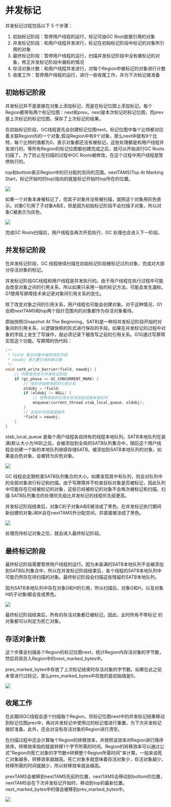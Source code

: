 # 并发标记

并发标记过程包括以下 5 个步骤：

1. 初始标记阶段：暂停用户线程的运行，标记可由GC Root直接引用的对象
2. 并发标记阶段：和用户线程并发进行，标记在初始标记阶段中标记的对象所引用的对象
3. 最终标记阶段：暂停用户线程的运行，扫描并发标记阶段中没有被标记的对象，修正并发标记阶段中漏标的情况
4. 存活对象计数：和用户线程并发进行，对每个Region中被标记的对象进行计数
5. 收尾工作：暂停用户线程的运行，进行一些收尾工作，并为下次标记做准备

## 初始标记阶段

并发标记并不是直接在对象上添加标记，而是在标记位图上添加标记。每个Region都带有两个标记位图：next和prev。next是本次标记的标记位图，而prev是上次标记的标记位图，保存了上次标记的结果。

在初始标记阶段，GC线程首先会创建标记位图next。标记位图中每个比特都对应着关联Region内的一个对象,假设Region中有9个对象，那么next中就有9个比特，每个比特的值都为0，表示对象都还没有被标记。这些处理都是和用户线程并发进行的。等所有Region的标记位图都创建完成之后，就可以开始进行GC Roots扫描了。为了防止在扫描的过程中GC Roots被修改，在这个过程中用户线程是暂停执行的。

top和bottom表示Region中的已分配的空间的范围。nextTAMS(Top At Marking Start，标记开始时的top)指向的就是标记开始时top所在的位置。

![](../../img/g1bm1.png)

如果一个对象本身被标记了，但其子对象并没有被扫描，就把这个对象用灰色表示。对象C引用了子对象A和E，但是因为初始标记阶段不会扫描子对象，所以对象C被表示为灰色。

![](../../img/g1bm2.png)

完成GC Roots扫描后，用户线程会再次开启执行，GC 处理也会进入下一阶段。

## 并发标记阶段

在并发标记阶段，GC 线程继续扫描在初始标记阶段被标记过的对象，完成对大部分存活对象的标记。

并发标记阶段GC线程和用户线程是并发执行的。由于用户线程在执行过程中可能会改变对象之间的引用关系，所以如果只采用一般的标记方法，可能会发生漏标。G1使用写屏障技术来记录对象间引用关系的变化。

除了改变对象之间的引用关系，用户线程也可能会创建对象。对于这种情况，G1会把nextTAMS和top两个指针范围内的对象都作为存活对象看待。

原始快照(Snapshot At The Beginning，SATB)是一种将并发标记阶段开始时对象间的引用关系，以逻辑快照的形式进行保存的手段。如果在并发标记的过程中对象的字段上发生了写操作，就必须记录下被改写之前的引用关系。G1G通过写屏障实现这个功能。写屏障的伪代码：

```c++
/**
 * field 表示对象中被修改的字段
 * newobj 表示要引用的新对象
 */
void satb_write_barrier(field, newobj) {
    // 判断是否处于并发标记阶段
    if (gc_phase == GC_CONCURRENT_MARK) {
        // 保存字段修改前的引用关系
        oldobj = *field;
        if (oldobj != NULL) {
            // 把修改前的引用关系添加到线程本地队列
            enqueue(current_thread.stab_local_queue, oldobj);
        }
        // 实际的字段赋值操作
        *field = newobj;
    }
}
```

stab_local_queue 是每个用户线程各自持有的线程本地队列。SATB本地队列在装满(默认大小为1KB)之后，会被添加到全局的SATB队列集合中，随后这个用户线程会创建一个新的本地队列继续存储SATB。被添加到SATB本地队列的对象，如果是白色对象，会被转为灰色对象。

![](../../img/g1bm4.png)

GC 线程会定期检查SATB队列集合的大小。如果发现其中有队列，则会对队列中的全部对象进行标记和扫描。由于写屏障并不检查目标对象是否被标记，因此队列中可能存在已经被标记的对象，这些已经被标记的对象不会再次被标记和扫描。扫描 SATB队列集合的处理优先级比并发标记的线程优先级更高。

并发标记阶段结束后，对象C的子对象A和E被涂成了黑色。在并发标记执行期间新创建的对象J和K会在nextTAMS外分配空间，并直接被涂成了黑色。

![](../../img/g1bm3.png)

处理完待标记对象之后，就会进入最终标记阶段。

## 最终标记阶段

最终标记阶段需要暂停用户线程的运行。因为未装满的SATB本地队列不会被添加到SATB队列集合中，所以在并发标记阶段结束后，各个线程的SATB本地队列中可能仍然存在待扫描的对象。最终标记阶段会扫描这些残留的SATB本地队列。

因为SATB本地队列中存在对象G和H的引用，所以扫描后，对象G和H，以及对象H的子对象I都会变成黑色。

![](../../img/g1bm5.png)

最终标记阶段结束后，所有的存活对象都已被标记。因此，此时所有不带标记
的对象都可以判定为死亡对象。

## 存活对象计数

这个步骤会扫描各个Region的标记位图next，统计Region内存活对象的字节数，然后将其存入Region中的next_marked_bytes中。

prev_marked_bytes中存放了上次标记结束时存活对象的字节数。如果在此之前未曾进行过标记，那么prev_marked_bytes中存放的是初始值是0。

![](../../img/g1bm6.png)

## 收尾工作

在此期间GC线程会逐个扫描每个Region，将标记位图next中的并发标记结果移动到标记位图prev中，再对并发标记中使用过的标记值进行重置，为下次并发标记做好准备。此外，还会对没有存活对象的Region进行清空。

在扫描过程中还会计算每个Region的转移效率，并按照该效率对Region进行降序排序。转移效率指的就是转移1个字节所需的时间。Region的转移效率可以通过公式"Region内死亡对象的字节数➗转移整个Region所需时间"来计算。一般来说死亡对象越多，转移效率就越高。死亡对象多就意味着存活对象少，存活对象越少，转移所需的时间就越少，所以转移效率就会越高。

prevTAMS会被移到nextTAMS先前的位置，nextTAMS会移动到bottom的位置，nextTAMS会在下次并发标记开始时，移动到top的最新位置。next_marked_bytes中的值会被移到prev_marked_bytes中。

![](../../img/g1bm7.png)
